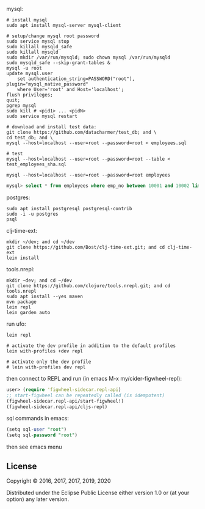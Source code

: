 mysql:
```fish
# install mysql
sudo apt install mysql-server mysql-client

# setup/change mysql root password
sudo service mysql stop
sudo killall mysqld_safe
sudo killall mysqld
sudo mkdir /var/run/mysqld; sudo chown mysql /var/run/mysqld
sudo mysqld_safe --skip-grant-tables &
mysql -u root
update mysql.user
    set authentication_string=PASSWORD("root"), plugin="mysql_native_password"
    where User='root' and Host='localhost';
flush privileges;
quit;
pgrep mysql
sudo kill # <pid1> ... <pidN>
sudo service mysql restart

# download and install test data:
git clone https://github.com/datacharmer/test_db; and \
cd test_db; and \
mysql --host=localhost --user=root --password=root < employees.sql

# test
mysql --host=localhost --user=root --password=root --table < test_employees_sha.sql

mysql --host=localhost --user=root --password=root employees
```
```sql
mysql> select * from employees where emp_no between 10001 and 10002 limit 5;
```

postgres:
```fish
sudo apt install postgresql postgresql-contrib
sudo -i -u postgres
psql
```

clj-time-ext:
```
mkdir ~/dev; and cd ~/dev
git clone https://github.com/Bost/clj-time-ext.git; and cd clj-time-ext
lein install
```

tools.nrepl:
```fish
mkdir ~dev; and cd ~/dev
git clone https://github.com/clojure/tools.nrepl.git; and cd tools.nrepl
sudo apt install --yes maven
mvn package
lein repl
lein garden auto
```

run ufo:
```fish
lein repl

# activate the dev profile in addition to the default profiles
lein with-profiles +dev repl

# activate only the dev profile
# lein with-profiles dev repl
```

then connect to REPL and run (in emacs M-x my/cider-figwheel-repl):
```clojure
user> (require 'figwheel-sidecar.repl-api)
;; start-figwheel can be repeatedly called (is idempotent)
(figwheel-sidecar.repl-api/start-figwheel!)
(figwheel-sidecar.repl-api/cljs-repl)
```

sql commands in emacs:
```sql
(setq sql-user "root")
(setq sql-password "root")
```
then see emacs menu

## License

Copyright © 2016, 2017, 2017, 2019, 2020

Distributed under the Eclipse Public License either version 1.0 or (at
your option) any later version.
